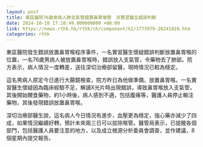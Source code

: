 ```yaml
---
layout: post
title: 東區醫院76歲男病人肺支氣管錯置鼻胃喉管　涉實習醫生錯誤判斷
date: 2024-10-10 17:10:49.000000000 +08:00
link: https://news.rthk.hk/rthk/ch/component/k2/1773979-20241010.htm
categories: rthk
---
```


東區醫院發生錯誤放置鼻胃喉程序事件，一名實習醫生懷疑錯誤判斷放置鼻胃喉的位置，一名76歲男病人被放置鼻胃喉時，錯誤放入支氣管，令藥物去了肺部。院方表示，病人情況一度轉差，送往深切治療部留醫，現時情況已較為穩定。

這名男病人原定今日進行大腸鏡檢查，院方昨日為他做準備，放置鼻胃喉。一名實習醫生懷疑因為臨床經驗不足，解讀X光片時出現錯誤，導致鼻胃喉放入支氣管，其後開始餵食藥物，約1小時後，病人感到不適，包括腹痛等，醫護人員停止輸注藥物，其後發現錯誤放置鼻胃喉。

深切治療部醫生說，這名病人今日情況有進步，血壓更為穩定，強心藥亦減少了四成，如果情況繼續好轉，預計未來兩三日可以拔除喉管。醫管局表示，已提醒各個部門，包括醫護人員要注意的地方，以及成立根源分析委員會調查，並作建議，8個星期內提交報告。
